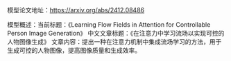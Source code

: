 模型论文地址：https://arxiv.org/abs/2412.08486

模型概述：当前标题：《Learning Flow Fields in Attention for Controllable Person Image Generation》
中文文章标题：《在注意力中学习流场以实现可控的人物图像生成》
文章内容：提出一种在注意力机制中集成流场学习的方法，用于生成可控的人物图像，提高图像质量和生成效率。

